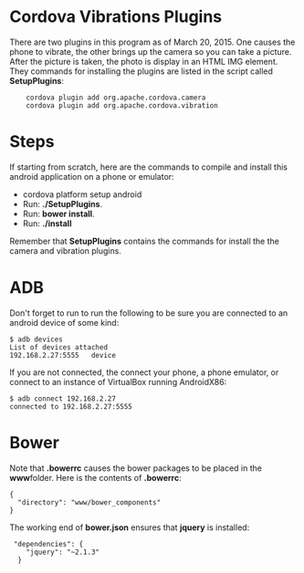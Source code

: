 # Cordova Vibrations Plugins

There are two plugins in this program as of March 20, 2015. One causes
the phone to vibrate, the other brings up the camera so you can take a
picture. After the picture is taken, the photo is display in an HTML
IMG element. They commands for installing the plugins are listed in
the script called **SetupPlugins**:

```
    cordova plugin add org.apache.cordova.camera
    cordova plugin add org.apache.cordova.vibration
```

# Steps

If starting from scratch, here are the commands to compile and install
this android application on a phone or emulator:

- cordova platform setup android
- Run: **./SetupPlugins**.
- Run: **bower install**.
- Run: **./install**

Remember that **SetupPlugins** contains the commands for
install the the camera and vibration plugins.

# ADB

Don't forget to run to run the following to be sure you are
connected to an android device of some kind:

```
$ adb devices
List of devices attached
192.168.2.27:5555	device
```

If you are not connected, the connect your phone, a phone emulator,
or connect to an instance of VirtualBox running AndroidX86:

```
$ adb connect 192.168.2.27
connected to 192.168.2.27:5555
```

# Bower

Note that **.bowerrc** causes the bower packages to be placed in the
**www**folder. Here is the contents of **.bowerrc**:

```
{
  "directory": "www/bower_components"
}
```

The working end of **bower.json** ensures that **jquery** is installed:

```
 "dependencies": {
    "jquery": "~2.1.3"
  }
```